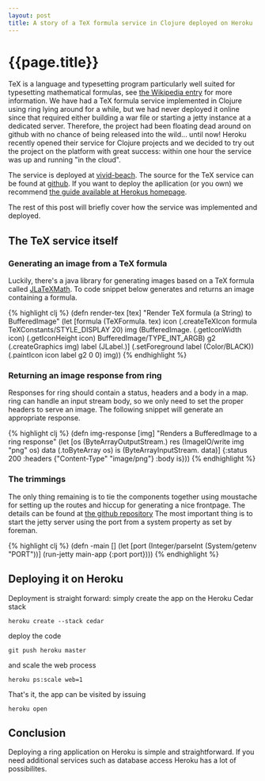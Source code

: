 ```yaml
---
layout: post
title: A story of a TeX formula service in Clojure deployed on Heroku
---
```


# {{page.title}}

TeX is a language and typesetting program particularly well suited for typesetting mathematical formulas, see
[the Wikipedia entry](http://en.wikipedia.org/wiki/TeX) for more information.
We have had a TeX formula service implemented in Clojure using ring lying around for a while, but we had never deployed it online since that required either building a war file or starting a jetty instance at a dedicated server.
Therefore, the project had been floating dead around on github with no chance of being released into the wild... until now!
Heroku recently opened their service for Clojure projects and we decided to try out the project on the platform with great success: within one hour the service was up and running "in the cloud".

The service is deployed at [vivid-beach](http://vivid-beach-604.herokuapp.com/).
The source for the TeX service can be found at [github](http://github.com/tgk/tex-service).
If you want to deploy the apllication (or you own) we recommend [the guide available at Herokus homepage](http://devcenter.heroku.com/articles/clojure).

The rest of this post will briefly cover how the service was implemented and deployed.

## The TeX service itself



### Generating an image from a TeX formula

Luckily, there's a java library for generating images based on a TeX formula called [JLaTeXMath](
http://forge.scilab.org/index.php/p/jlatexmath/).
To code snippet below generates and returns an image containing a formula.

{% highlight clj %}
(defn render-tex [tex]
  "Render TeX formula (a String) to BufferedImage"
  (let [formula (TeXFormula. tex)
	icon (.createTeXIcon formula TeXConstants/STYLE_DISPLAY 20)
	img (BufferedImage. (.getIconWidth icon) (.getIconHeight icon) BufferedImage/TYPE_INT_ARGB)
	g2 (.createGraphics img)
	label (JLabel.)]
    (.setForeground label (Color/BLACK))
    (.paintIcon icon label g2 0 0)
    img))
{% endhighlight %}

### Returning an image response from ring

Responses for ring should contain a status, headers and a body in a map.
ring can handle an input stream body, so we only need to set the proper headers to serve an image.
The following snippet will generate an appropriate response.

{% highlight clj %}
(defn img-response [img]
  "Renders a BufferedImage to a ring response"
  (let [os (ByteArrayOutputStream.)
	res (ImageIO/write img "png" os)
	data (.toByteArray os)
	is (ByteArrayInputStream. data)]
    {:status 200
     :headers {"Content-Type" "image/png"}
     :body is}))
{% endhighlight %}

### The trimmings

The only thing remaining is to tie the components together using moustache for setting up the routes and hiccup for generating a nice frontpage.
The details can be found at [the github repository](https://github.com/tgk/tex-service/blob/master/src/tex_service/server.clj)
The most important thing is to start the jetty server using the port from a system property as set by foreman. 

{% highlight clj %}
(defn -main []
  (let [port (Integer/parseInt (System/getenv "PORT"))]
    (run-jetty main-app {:port port})))
{% endhighlight %}

## Deploying it on Heroku

Deployment is straight forward: simply create the app on the Heroku Cedar stack

    heroku create --stack cedar

deploy the code

    git push heroku master

and scale the web process

    heroku ps:scale web=1

That's it, the app can be visited by issuing

    heroku open

## Conclusion

Deploying a ring application on Heroku is simple and straightforward.
If you need additional services such as database access Heroku has a lot of possibilites.
